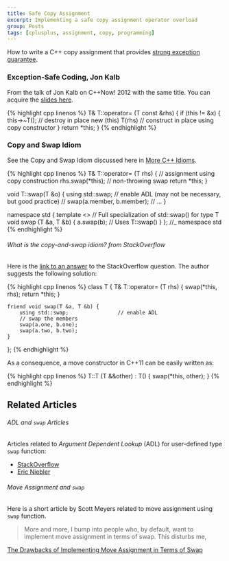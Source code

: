 ```yaml
---
title: Safe Copy Assignment
excerpt: Implementing a safe copy assignment operator overload
group: Posts
tags: [cplusplus, assignment, copy, programming]
---
```


How to write a C++ copy assignment that provides [strong exception guarantee](https://en.wikipedia.org/wiki/Exception_safety).

### Exception-Safe Coding, Jon Kalb

From the talk of Jon Kalb on C++Now! 2012 with the same title.
You can acquire the [slides here](http://exceptionsafecode.com/slides/esc.pdf).

{% highlight cpp linenos %}
T& T::operator= (T const &rhs) {
    if (this != &x) {
        this->~T();             // destroy in place
        new (this) T(rhs)       // construct in place using copy constructor
    }
    return *this;
}
{% endhighlight %}

### Copy and Swap Idiom

See the Copy and Swap Idiom discussed here in [More C++ Idioms](https://en.wikibooks.org/wiki/More_C%2B%2B_Idioms/Copy-and-swap).

{% highlight cpp linenos %}
T& T::operator= (T rhs) {       // assignment using copy construction
    rhs.swap(*this);            // non-throwing swap
    return *this;
}

void T::swap(T &o) {
    using std::swap;            // enable ADL (may not be necessary, but good practice)
                                // swap(a.member, b.member);
                                // ...
}

namespace std {
    template <>                 // Full specialization of std::swap() for type T
    void swap (T &a, T &b) {
        a.swap(b);              // Uses T::swap()
    }
}; //_ namespace std
{% endhighlight %}

###### What is the copy-and-swap idiom? from StackOverflow
Here is the [link to an answer](http://stackoverflow.com/questions/3279543#3279550) to the StackOverflow question.
The author suggests the following solution:

{% highlight cpp linenos %}
class T {
    T& T::operator= (T rhs)
    {
        swap(*this, rhs);
        return *this;
    }

    friend void swap(T &a, T &b) {
        using std::swap;                // enable ADL
        // swap the members
        swap(a.one, b.one);
        swap(a.two, b.two);
    }
};
{% endhighlight %}

As a consequence, a move constructor in C++11 can be easily written as:

{% highlight cpp linenos %}
T::T (T &&other) : T() {
    swap(*this, other);
}
{% endhighlight %}

## Related Articles

###### ADL and `swap` Articles

Articles related to _Argument Dependent Lookup_ (ADL) for user-defined type `swap` function:

* [StackOverflow](http://stackoverflow.com/a/14403772)
* [Eric Niebler](http://ericniebler.com/2014/10/21/customization-point-design-in-c11-and-beyond/)

###### Move Assignment and `swap`

Here is a short article by Scott Meyers related to move assignment using `swap` function.

> More and more, I bump into people who, by default, want to implement move assignment in terms of swap.
> This disturbs me,

[The Drawbacks of Implementing Move Assignment in Terms of Swap](http://scottmeyers.blogspot.com/2014/06/the-drawbacks-of-implementing-move.html)
